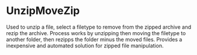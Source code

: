 # UnzipMoveZip
Used to unzip a file, select a filetype to remove from the zipped archive and rezip the archive.
Process works by unzipping then moving the filetype to another folder, then rezipps the folder minus the moved files.
Provides a inexpensive and automated solution for zipped file manipulation.
